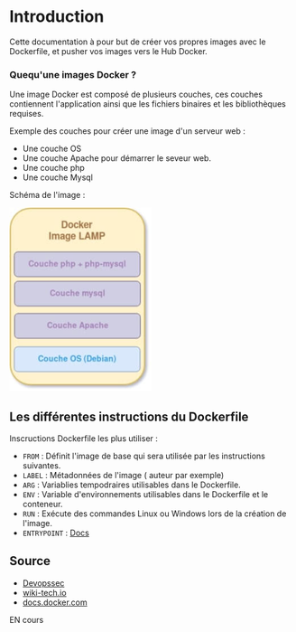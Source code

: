 # Introduction

Cette documentation à pour but de créer vos propres images avec le Dockerfile, et pusher vos images vers le Hub Docker.

### Quequ'une images Docker ?

 Une image Docker est composé de plusieurs couches, ces couches contiennent l'application ainsi que les fichiers binaires et les bibliothèques requises.

 Exemple des couches pour créer une image d'un serveur web :

 - Une couche OS
 - Une couche Apache pour démarrer le seveur web.
 - Une couche php 
 - Une couche Mysql

Schéma de l'image :

![Schéma image lamp](image/dockerImageLamp.jpg)

## Les différentes instructions du Dockerfile

Inscructions Dockerfile les plus utiliser :

-  `FROM` : Définit l'image de base qui sera utilisée par les instructions suivantes.
- `LABEL` : Métadonnées de l'image ( auteur par exemple)
- `ARG` : Variablies tempodraires utilisables dans le Dockerfile.
- `ENV` : Variable d'environnements utilisables dans le Dockerfile et le conteneur.
- `RUN` : Exécute des commandes Linux ou Windows lors de la création de l'image.
- `ENTRYPOINT` : [Docs](https://aws.amazon.com/fr/blogs/france/demystifier-entrypoint-et-cmd-dans-docker/)

## Source 

- [Devopssec](https://devopssec.fr/article/creer-ses-propres-images-docker-dockerfile)
- [wiki-tech.io](https://wiki-tech.io/Conteneurisation/Docker/Image)
- [docs.docker.com](https://docs.docker.com/engine/reference/builder/)

EN cours